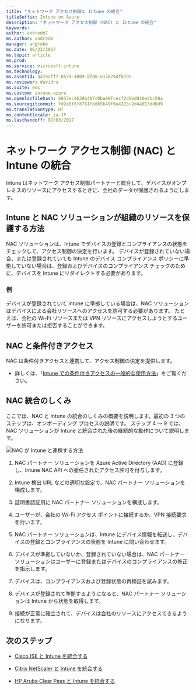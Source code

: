 ```yaml
---
title: "ネットワーク アクセス制御と Intune の統合"
titleSuffix: Intune on Azure
description: "ネットワーク アクセス制御 (NAC) と Intune の統合"
keywords: 
author: andredm7
ms.author: andredm
manager: angrobe
ms.date: 06/23/2017
ms.topic: article
ms.prod: 
ms.service: microsoft-intune
ms.technology: 
ms.assetid: aa7ecff7-8579-4009-8fd6-e17074df67de
ms.reviewer: davidra
ms.suite: ems
ms.custom: intune-azure
ms.openlocfilehash: 6037ec4638b487c0bae8fcecf2d9bd010e3bc59a
ms.sourcegitcommit: fd2e8f6f8761fdd65b49f6e4223c2d4a013dd6d9
ms.translationtype: HT
ms.contentlocale: ja-JP
ms.lasthandoff: 07/03/2017
---
```

# <a name="network-access-control-nac-integration-with-intune"></a>ネットワーク アクセス制御 (NAC) と Intune の統合

Intune はネットワーク アクセス制御パートナーと統合して、デバイスがオンプレミスのリソースにアクセスするときに、会社のデータが保護されるようにします。

## <a name="how-do-intune-and-nac-solutions-help-protect-your-organization-resources"></a>Intune と NAC ソリューションが組織のリソースを保護する方法

NAC ソリューションは、Intune でデバイスの登録とコンプライアンスの状態をチェックして、アクセス制御の決定を行います。 デバイスが登録されていない場合、または登録されていても Intune のデバイス コンプライアンス ポリシーに準拠していない場合は、登録およびデバイスのコンプライアンス チェックのために、デバイスを Intune にリダイレクトする必要があります。

### <a name="example"></a>例

デバイスが登録されていて Intune に準拠している場合は、NAC ソリューションはデバイスによる会社リソースへのアクセスを許可する必要があります。 たとえば、会社の Wi-Fi リソースまたは VPN リソースにアクセスしようとするユーザーを許可または拒否することができます。

## <a name="nac-and-conditional-access"></a>NAC と条件付きアクセス

NAC は条件付きアクセスと連携して、アクセス制御の決定を提供します。

- 詳しくは、「[Intune での条件付きアクセスの一般的な使用方法](conditional-access-intune-common-ways-use.md)」をご覧ください。

## <a name="how-the-nac-integration-works"></a>NAC 統合のしくみ

ここでは、NAC と Intune の統合のしくみの概要を説明します。最初の 3 つのステップは、オンボーディング プロセスの説明です。 ステップ 4 ～ 9 では、NAC ソリューションが Intune と統合された後の継続的な動作について説明します。

![NAC が Intune と連携する方法](./media/ca-intune-common-ways-2.png)

1.  NAC パートナー ソリューションを Azure Active Directory (AAD) に登録し、Intune NAC API への委任されたアクセス許可を付与します。

2.  Intune 検出 URL などの適切な設定で、NAC パートナー ソリューションを構成します。

3.  証明書認証用に NAC パートナー ソリューションを構成します。

4.  ユーザーが、会社の Wi-Fi アクセス ポイントに接続するか、VPN 接続要求を行います。

5.  NAC パートナー ソリューションは、Intune にデバイス情報を転送し、デバイスの登録とコンプライアンスの状態を Intune に問い合わせます。

6.  デバイスが準拠していないか、登録されていない場合は、NAC パートナー ソリューションはユーザーに登録またはデバイスのコンプライアンスの修正を指示します。

7.  デバイスは、コンプライアンスおよび登録状態の再検証を試みます。

8.  デバイスが登録されて準拠するようになると、NAC パートナー ソリューションは Intune から状態を取得します。

9.  接続が正常に確立されて、デバイスは会社のリソースにアクセスできるようになります。

## <a name="next-steps"></a>次のステップ

-   [Cisco ISE と Intune を統合する](http://www.cisco.com/c/en/us/td/docs/security/ise/2-1/admin_guide/b_ise_admin_guide_21/b_ise_admin_guide_20_chapter_01000.html)

-   [Citrix NetScaler と Intune を統合する](https://docs.citrix.com/netscaler-gateway/11-1/microsoft-intune-integration/configuring-network-access-control-device-check-for-netscaler-gateway-virtual-server-for-single-factor-authentication-deployment.html)

-   [HP Aruba Clear Pass と Intune を統合する](https://support.arubanetworks.com/Documentation/tabid/77/DMXModule/512/Command/Core_Download/Default.aspx?EntryId=23757)
